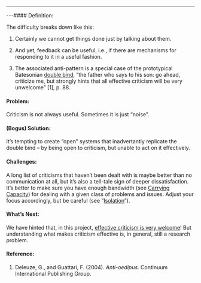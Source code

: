 ---
---#### Definition:

The difficulty breaks down like this:

1.  Certainly we cannot get things done just by talking about them.

2.  And yet, feedback can be useful, i.e., if there are mechanisms for
    responding to it in a useful fashion.

3.  The associated anti-pattern is a special case of the prototypical
    Batesonian [double bind](http://en.wikipedia.org/wiki/Double_bind),
    “the father who says to his son: go ahead, criticize me, but
    strongly hints that all effective criticism will be very unwelcome”
    <span>[</span>1<span>]</span>, p. 88.

#### Problem:

Criticism is not always useful. Sometimes it is just “noise”.

#### (Bogus) Solution:

It’s tempting to create “open” systems that inadvertantly replicate the
double bind – by being open to criticism, but unable to act on it
effectively.

#### Challenges:

A long list of criticisms that haven’t been dealt with is maybe better
than no communication at all, but it’s also a tell-tale sign of deeper
dissatisfaction. It’s better to make sure you have enough bandwidth (see
[Carrying
Capacity](http://peeragogy.org/patterns-usecases/patterns-and-heuristics/carrying-capacity/))
for dealing with a given class of problems and issues. Adjust your focus
accordingly, but be careful (see
“[Isolation](http://peeragogy.org/antipatterns/isolation/)”).

#### What’s Next:

We have hinted that, in this project, [effective criticism is very
welcome](http://peeragogy.org/how-to-use-this-handbook/)! But
understanding what makes criticism effective is, in general, still a
research problem.

#### Reference:

1.  Deleuze, G., and Guattari, F. (2004). *Anti-oedipus*. Continuum
    International Publishing Group.


